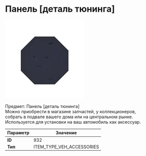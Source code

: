 # Панель [деталь тюнинга]

![Item Image](../img/932.webp?raw=true)

Предмет: Панель [деталь тюнинга]<br>Можно приобрести в магазине запчастей, у коллекционеров,<br>собрать в подвале вашего дома или на центральном рынке.<br>Используется для установки на ваш автомобиль как аксессуар.


| Параметр | Значение |
|----------|----------|
| **ID** | 932 |
| **Тип** | ITEM_TYPE_VEH_ACCESSORIES |

